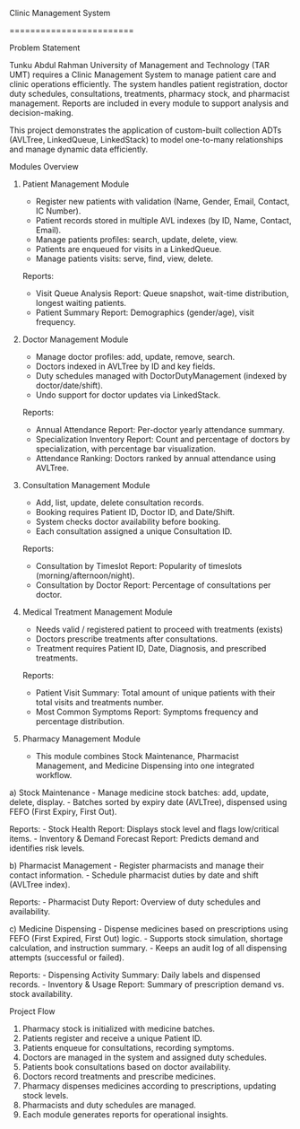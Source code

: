 Clinic Management System

========================

Problem Statement

Tunku Abdul Rahman University of Management and Technology (TAR UMT) requires a Clinic Management System to manage patient care and clinic operations efficiently. The system handles patient registration, doctor duty schedules, consultations, treatments, pharmacy stock, and pharmacist management. Reports are included in every module to support analysis and decision-making.

This project demonstrates the application of custom-built collection ADTs (AVLTree, LinkedQueue, LinkedStack) to model one-to-many relationships and manage dynamic data efficiently.

Modules Overview

1. Patient Management Module
	- Register new patients with validation (Name, Gender, Email, Contact, IC Number).
	- Patient records stored in multiple AVL indexes (by ID, Name, Contact, Email).
	- Manage patients profiles: search, update, delete, view.
	- Patients are enqueued for visits in a LinkedQueue<PatientVisit>.
 	- Manage patients visits: serve, find, view, delete.

   Reports:
	- Visit Queue Analysis Report: Queue snapshot, wait-time distribution, longest waiting patients.
	- Patient Summary Report: Demographics (gender/age), visit frequency.

2. Doctor Management Module
	- Manage doctor profiles: add, update, remove, search.
	- Doctors indexed in AVLTree by ID and key fields.
	- Duty schedules managed with DoctorDutyManagement (indexed by doctor/date/shift).
	- Undo support for doctor updates via LinkedStack<Doctor>.

   Reports:
	- Annual Attendance Report: Per-doctor yearly attendance summary.
	- Specialization Inventory Report: Count and percentage of doctors by specialization, with percentage bar visualization.
	- Attendance Ranking: Doctors ranked by annual attendance using AVLTree.

3. Consultation Management Module
	- Add, list, update, delete consultation records.
	- Booking requires Patient ID, Doctor ID, and Date/Shift.
	- System checks doctor availability before booking.
	- Each consultation assigned a unique Consultation ID.

   Reports:
	- Consultation by Timeslot Report: Popularity of timeslots (morning/afternoon/night).
	- Consultation by Doctor Report: Percentage of consultations per doctor.

4. Medical Treatment Management Module
	- Needs valid / registered patient to proceed with treatments (exists)
	- Doctors prescribe treatments after consultations.
	- Treatment requires Patient ID, Date, Diagnosis, and prescribed treatments.

   Reports:
	- Patient Visit Summary: Total amount of unique patients with their total visits and treatments number.
	- Most Common Symptoms Report: Symptoms frequency and percentage distribution.

6. Pharmacy Management Module
	- This module combines Stock Maintenance, Pharmacist Management, and Medicine Dispensing into one integrated workflow.

a) Stock Maintenance
	- Manage medicine stock batches: add, update, delete, display.
	- Batches sorted by expiry date (AVLTree), dispensed using FEFO (First Expiry, First Out).

   Reports:
	- Stock Health Report: Displays stock level and flags low/critical items.
	- Inventory & Demand Forecast Report: Predicts demand and identifies risk levels.

b) Pharmacist Management
	- Register pharmacists and manage their contact information.
	- Schedule pharmacist duties by date and shift (AVLTree index).

   Reports:
	- Pharmacist Duty Report: Overview of duty schedules and availability.

c) Medicine Dispensing
	- Dispense medicines based on prescriptions using FEFO (First Expired, First Out) logic.
	- Supports stock simulation, shortage calculation, and instruction summary.
	- Keeps an audit log of all dispensing attempts (successful or failed).

   Reports:
	- Dispensing Activity Summary: Daily labels and dispensed records.
	- Inventory & Usage Report: Summary of prescription demand vs. stock availability.

Project Flow
1. Pharmacy stock is initialized with medicine batches.
2. Patients register and receive a unique Patient ID.
3. Patients enqueue for consultations, recording symptoms.
4. Doctors are managed in the system and assigned duty schedules.
5. Patients book consultations based on doctor availability.
6. Doctors record treatments and prescribe medicines.
7. Pharmacy dispenses medicines according to prescriptions, updating stock levels.
8. Pharmacists and duty schedules are managed.
9. Each module generates reports for operational insights.
